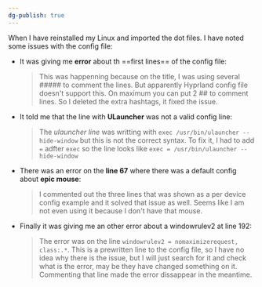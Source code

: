 ```yaml
---
dg-publish: true
---
```

When I have reinstalled my Linux and imported the dot files. I have noted some issues with the config file:

- It was giving me **error** about th ==first lines== of the config file:
	> This was happenning because on the title, I was using several ##### to comment the lines. But apparently Hyprland config file doesn't support this. On maximum you can put 2 ## to comment lines. So I deleted the extra hashtags, it fixed the issue. 
	
- It told me that the line with **ULauncher** was not a valid config line:
	> The *ulauncher line* was writting with `exec /usr/bin/ulauncher --hide-window` but this is not the correct syntax. To fix it, I had to add `=` adfter `exec` so the line looks like `exec = /usr/bin/ulauncher --hide-window`
	
- There was an error on the **line 67** where there was a default config about  **epic mouse**:
	> I commented out the three lines that was shown as a per device config example and it solved that issue as well. Seems like I am not even using it because I don't have that mouse.
	
- Finally it was giving me an other error about a windowrulev2 at line 192:
	> The error was on the line `windowrulev2 = nomaximizerequest, class:.*`. This is a prewritten line to the config file, so I have no idea why there is the issue, but I will just search for it and check what is the error, may be they have changed something on it. Commenting that line made the error dissappear in the meantime.